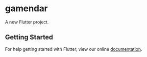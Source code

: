 # gamendar

A new Flutter project.

## Getting Started

For help getting started with Flutter, view our online
[documentation](https://flutter.io/).
